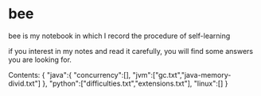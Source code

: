 # bee
bee is my notebook in which I record the procedure of self-learning

if you interest in my notes and read it carefully, you will find some
answers you are looking for.

Contents:
{
    "java":{
        "concurrency":[],
        "jvm":["gc.txt","java-memory-divid.txt"]
    },
    "python":["difficulties.txt","extensions.txt"],
    "linux":[]
}
